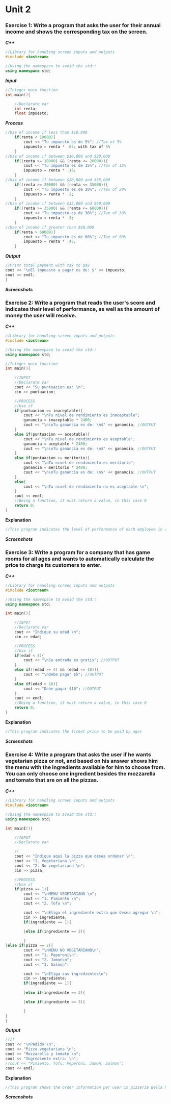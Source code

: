 # **Unit 2**

### **Exercise 1: Write a program that asks the user for their annual income and shows the corresponding tax on the screen.**

***C++***
```c++
//Library for handling screen inputs and outputs 
#include <iostream>

//Using the namespace to avoid the std::
using namespace std; 
```

***Input***
```c++ 
//Integer main function 
int main(){

    //Declarate var
    int renta; 
    float impuesto;
```

***Process***
```c++
//Use of income if less than $10,000
    if(renta < 10000){
        cout << "Tu impuesto es de 5%"; //Tax of 5%
        impuesto = renta * .05; with tax of 5%
    }
//Use of income if between $10,000 and $20,000
    if((renta >= 10000) && (renta <= 20000)){
        cout << "Tu impuesto es de 15%"; //Tax of 15%
        impuesto = renta * .15; 
    }
//Use of income if between $20,000 and $35,000
    if((renta >= 20000) && (renta <= 35000)){
        cout << "Tu impuesto es de 20%"; //Tax of 20%
        impuesto = renta * .2; 
    }
//Use of income if between $35,000 and $60,000
    if((renta >= 35000) && (renta <= 60000)){
        cout << "Tu impuesto es de 30%"; //Tax of 30%
        impuesto = renta * .3; 
    }
//Use of income if greater than $60,000
    if(renta > 60000){
        cout << "Tu impuesto es de 60%"; //Tax of 60%
        impuesto = renta * .45; 
    }
```

***Output***
```c++
//Print total payment with tax to pay 
cout << "\nEl impuesto a pagar es de: $" << impuesto;
cout << endl; 
}
```

***Screenshots***


### **Exercise 2: Write a program that reads the user's score and indicates their level of performance, as well as the amount of money the user will receive.**

***C++***
```c++
//Library for handling screen inputs and outputs 
#include <iostream>

//Using the namespace to avoid the std::
using namespace std; 

//Integer main function 
int main(){

    //INPUT 
    //Declarate var
    cout << "Su puntuacion es: \n";
    cin >> puntuacion;

    //PROCESS 
    //Use if 
    if(puntuacion == inaceptable){
        cout << "\nTu nivel de rendimiento es inaceptable";
        ganancia = inaceptable * 2400;
        cout << "\n\nTu ganancia es de: \n$" << ganancia; //OUTPUT
    }
    else if(puntuacion == aceptable){
        cout << "\nTu nivel de rendimiento es aceptable"; 
        ganancia = aceptable * 2400;
        cout << "\n\nTu ganancia es de: \n$" << ganancia; //OUTPUT
    }
    else if(puntuacion >= meritorio){
        cout << "\nTu nivel de rendimiento es meritorio";
        ganancia = meritorio * 2400;
        cout << "\n\nTu ganancia es de: \n$" << ganancia; //OUTPUT
    }
    else{
        cout << "\nTu nivel de rendimiento no es aceptable \n";
    }
    cout << endl;
    //Being a function, it must return a value, in this case 0
    return 0;
}
```

**Explanation** 
```c++
//This program indicates the level of performance of each employee in a company, and the amount of money they will receive
```

***Screenshots*** 


### **Exercise 3: Write a program for a company that has game rooms for all ages and wants to automatically calculate the price to charge its customers to enter.**

***C++***
```c++
//Library for handling screen inputs and outputs 
#include <iostream>

//Using the namespace to avoid the std::
using namespace std; 

int main(){

    //INPUT 
    //Declarate var 
    cout << "Indique su edad \n";
    cin >> edad;

    //PROCESS 
    //Use if 
    if(edad < 4){
        cout << "\nSu entrada es gratis"; //OUTPUT
    }
    else if((edad >= 4) && (edad <= 18)){
        cout << "\nDebe pagar $5"; //OUTPUT
    }
    else if(edad > 18){
        cout << "Debe pagar $10"; //OUTPUT
    }
    cout << endl; 
    //Being a function, it must return a value, in this case 0
    return 0;
}
```

**Explanation** 
```c++
//This program indicates the ticket price to be paid by ages
```

***Screenshots*** 


### **Exercise 4: Write a program that asks the user if he wants vegetarian pizza or not, and based on his answer shows him the menu with the ingredients available for him to choose from. You can only choose one ingredient besides the mozzarella and tomato that are on all the pizzas.**

***C++***
```c++
//Library for handling screen inputs and outputs 
#include <iostream>

//Using the namespace to avoid the std::
using namespace std; 

int mainI(){

    //INPUT 
    //Declarate var

    //
    cout << "Indique aqui la pizza que desea ordenar \n";
    cout << "1. Vegetariana \n";
    cout << "2. No vegetariana \n";
    cin >> pizza;

    //PROCESS 
    //Use if 
    if(pizza == 1){
        cout << "\nMENU VEGETARIANO \n"; 
        cout << "1. Pimiento \n";
        cout << "2. Tofu \n";

        cout << "\nEliga el ingrediente extra que desea agregar \n";
        cin >> ingrediente; 
        if(ingrediente == 1){
        
        }else if(ingrediente == 2){

        }
}else if(pizza == 2){
        cout << "\nMENU NO VEGETARIANO\n";
        cout << "1. Peperoni\n";
        cout << "2. Jamon\n";
        cout << "3. Salmon";

        cout << "\nEliga sus ingredientes\n";
        cin >> ingrediente; 
        if(ingrediente == 1){
        
        }else if(ingrediente == 2){

        }else if(ingrediente == 3){

        }
}
}
```

***Output*** 
```c++
//if 
cout << "\nPedido \n"; 
cout << "Pizza vegetariana \n";
cout << "Mozzarella y tomate \n";
cout << "Ingrediente extra: \n";
//cout << "Pimiento, Tofu, Peperoni, Jamon, Salmon";
cout << endl;
```
**Explanation** 
```c++ 
//This program shows the order information per user in pizzeria Bella Napoli
```

***Screenshots***